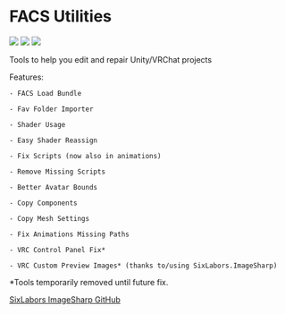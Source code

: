 # FACS Utilities
[![](https://img.shields.io/github/downloads/FACS01-01/FACS_Utilities/total.svg)](https://github.com/FACS01-01/FACS_Utilities/releases)
[![](https://img.shields.io/github/v/release/FACS01-01/FACS_Utilities)](https://github.com/FACS01-01/FACS_Utilities/releases/latest)
[![](https://img.shields.io/github/downloads/FACS01-01/FACS_Utilities/latest/total.svg)](https://github.com/FACS01-01/FACS_Utilities/releases/latest)

Tools to help you edit and repair Unity/VRChat projects

Features:

	- FACS Load Bundle
	
	- Fav Folder Importer
	
	- Shader Usage
	
	- Easy Shader Reassign
	
	- Fix Scripts (now also in animations)
	
	- Remove Missing Scripts
	
	- Better Avatar Bounds
	
	- Copy Components
	
	- Copy Mesh Settings
	
	- Fix Animations Missing Paths
	
	- VRC Control Panel Fix*
	
	- VRC Custom Preview Images* (thanks to/using SixLabors.ImageSharp)

*Tools temporarily removed until future fix.

[SixLabors ImageSharp GitHub](https://github.com/SixLabors/ImageSharp)

